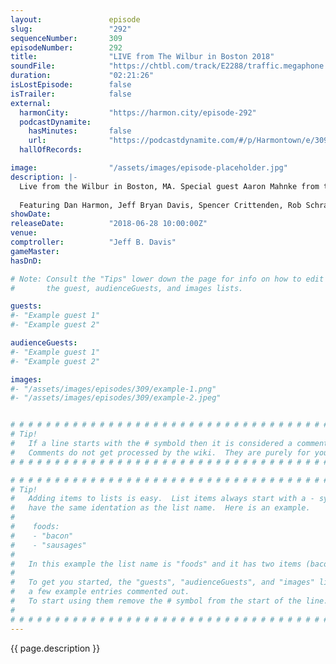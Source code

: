 ```yaml
---
layout:               episode
slug:                 "292"
sequenceNumber:       309
episodeNumber:        292
title:                "LIVE from The Wilbur in Boston 2018"
soundFile:            "https://chtbl.com/track/E2288/traffic.megaphone.fm/STA7351617876.mp3?updated=1596861023"
duration:             "02:21:26"
isLostEpisode:        false
isTrailer:            false
external:
  harmonCity:         "https://harmon.city/episode-292"
  podcastDynamite:
    hasMinutes:       false
    url:              "https://podcastdynamite.com/#/p/Harmontown/e/309/292"
  hallOfRecords:      

image:                "/assets/images/episode-placeholder.jpg"
description: |-
  Live from the Wilbur in Boston, MA. Special guest Aaron Mahnke from the Lore podcast.
  
  Featuring Dan Harmon, Jeff Bryan Davis, Spencer Crittenden, Rob Schrab, Aaron Mahnke and Steve Levy.
showDate:             
releaseDate:          "2018-06-28 10:00:00Z"
venue:                
comptroller:          "Jeff B. Davis"
gameMaster:           
hasDnD:               

# Note: Consult the "Tips" lower down the page for info on how to edit
#       the guest, audienceGuests, and images lists.

guests:
#- "Example guest 1"
#- "Example guest 2"

audienceGuests:
#- "Example guest 1"
#- "Example guest 2"

images:
#- "/assets/images/episodes/309/example-1.png"
#- "/assets/images/episodes/309/example-2.jpeg"


# # # # # # # # # # # # # # # # # # # # # # # # # # # # # # # # # # # # # # # # # # # # #
# Tip!
#   If a line starts with the # symbold then it is considered a comment.
#   Comments do not get processed by the wiki.  They are purely for your information.
# # # # # # # # # # # # # # # # # # # # # # # # # # # # # # # # # # # # # # # # # # # # #

# # # # # # # # # # # # # # # # # # # # # # # # # # # # # # # # # # # # # # # # # # # # #
# Tip!
#   Adding items to lists is easy.  List items always start with a - symbol and have
#   have the same identation as the list name.  Here is an example.
#
#    foods:
#    - "bacon"
#    - "sausages"
#
#   In this example the list name is "foods" and it has two items (bacon, and sausages).
#
#   To get you started, the "guests", "audienceGuests", and "images" lists below have
#   a few example entries commented out.
#   To start using them remove the # symbol from the start of the line.
#
# # # # # # # # # # # # # # # # # # # # # # # # # # # # # # # # # # # # # # # # # # # # #
---
```


<!-- The episode description will be rendered here -->
{{ page.description }}

<!-- Add your content BELOW here -->
<!-- vvvvvvvvvvvvvvvvvvvvvvvvvvv -->




<!-- ^^^^^^^^^^^^^^^^^^^^^^^^^^^ -->
<!-- Add your content ABOVE here -->

<!-- The episode gallery will be rendered here -->